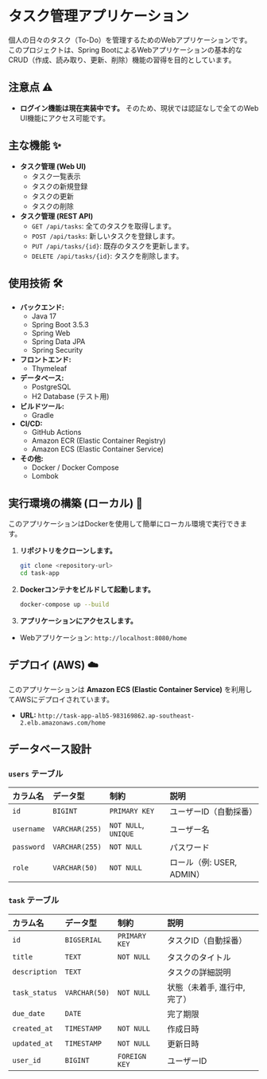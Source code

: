 # タスク管理アプリケーション

個人の日々のタスク（To-Do）を管理するためのWebアプリケーションです。
このプロジェクトは、Spring BootによるWebアプリケーションの基本的なCRUD（作成、読み取り、更新、削除）機能の習得を目的としています。

## 注意点 ⚠️

* **ログイン機能は現在実装中です。** そのため、現状では認証なしで全てのWeb UI機能にアクセス可能です。

## 主な機能 ✨

* **タスク管理 (Web UI)**
  * タスク一覧表示
  * タスクの新規登録
  * タスクの更新
  * タスクの削除
* **タスク管理 (REST API)**
  * `GET /api/tasks`: 全てのタスクを取得します。
  * `POST /api/tasks`: 新しいタスクを登録します。
  * `PUT /api/tasks/{id}`: 既存のタスクを更新します。
  * `DELETE /api/tasks/{id}`: タスクを削除します。

## 使用技術 🛠️

* **バックエンド:**
  * Java 17
  * Spring Boot 3.5.3
  * Spring Web
  * Spring Data JPA
  * Spring Security
* **フロントエンド:**
  * Thymeleaf
* **データベース:**
  * PostgreSQL
  * H2 Database (テスト用)
* **ビルドツール:**
  * Gradle
* **CI/CD:**
  * GitHub Actions
  * Amazon ECR (Elastic Container Registry)
  * Amazon ECS (Elastic Container Service)
* **その他:**
  * Docker / Docker Compose
  * Lombok

## 実行環境の構築 (ローカル) 🚀

このアプリケーションはDockerを使用して簡単にローカル環境で実行できます。

1.  **リポジトリをクローンします。**

    ```bash
    git clone <repository-url>
    cd task-app
    ```

2.  **Dockerコンテナをビルドして起動します。**

    ```bash
    docker-compose up --build
    ```

3.  **アプリケーションにアクセスします。**

  * Webアプリケーション: `http://localhost:8080/home`

## デプロイ (AWS) ☁️

このアプリケーションは **Amazon ECS (Elastic Container Service)** を利用してAWSにデプロイされています。

* **URL:** `http://task-app-alb5-983169862.ap-southeast-2.elb.amazonaws.com/home`

## データベース設計

### `users` テーブル

| カラム名 | データ型 | 制約 | 説明 |
| :--- | :--- | :--- | :--- |
| `id` | `BIGINT` | `PRIMARY KEY` | ユーザーID（自動採番） |
| `username` | `VARCHAR(255)` | `NOT NULL`, `UNIQUE` | ユーザー名 |
| `password` | `VARCHAR(255)` | `NOT NULL` | パスワード |
| `role` | `VARCHAR(50)` | `NOT NULL` | ロール（例: USER, ADMIN） |

### `task` テーブル

| カラム名 | データ型 | 制約 | 説明 |
| :--- | :--- | :--- | :--- |
| `id` | `BIGSERIAL` | `PRIMARY KEY` | タスクID（自動採番） |
| `title` | `TEXT` | `NOT NULL` | タスクのタイトル |
| `description` | `TEXT` | | タスクの詳細説明 |
| `task_status` | `VARCHAR(50)` | `NOT NULL` | 状態（未着手, 進行中, 完了） |
| `due_date` | `DATE` | | 完了期限 |
| `created_at` | `TIMESTAMP` | `NOT NULL` | 作成日時 |
| `updated_at` | `TIMESTAMP` | `NOT NULL` | 更新日時 |
| `user_id` | `BIGINT` | `FOREIGN KEY` | ユーザーID |